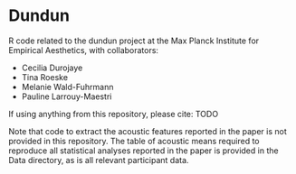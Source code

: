 # Dundun

R code related to the dundun project at the Max Planck Institute for Empirical Aesthetics, with collaborators:
- Cecilia Durojaye
- Tina Roeske
- Melanie Wald-Fuhrmann
- Pauline Larrouy-Maestri

If using anything from this repository, please cite: 
TODO

Note that code to extract the acoustic features reported in the paper is not provided in this repository. The table of acoustic means required to reproduce all statistical analyses reported in the paper is provided in the Data directory, as is all relevant participant data. 
